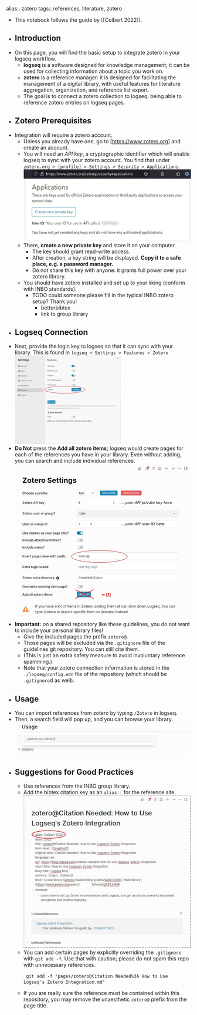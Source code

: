 alias:: zotero
tags:: references, literature, zotero

- This notebook follows the guide by [[Colbert 2022]].
- ## Introduction
- On this page, you will find the basic setup to integrate zotero in your logseq workflow.
	- **logseq** is a software designed for knowledge management; it can be used for collecting information about a topic you work on.
	- **zotero** is a reference manager: it is designed for facilitating the management of a digital library, with useful features for literature aggregation, organization, and reference list export.
	- The goal is to connect a zotero collection to logseq, being able to reference zotero entries on logseq pages.
- ## Zotero Prerequisites
- Integration will require a zotero account.
	- Unless you already have one, go to [https://www.zotero.org] and create an account.
	- You will need an *API key*, a cryptographic identifier which will enable logseq to sync with your zotero account. You find that under `zotero.org > [profile] > Settings > Security > Applications`.
	  ![create a new zotero API key](../assets/image_1740727081399_0.jpg)
	- There, **create a new private key** and store it on your computer.
		- The key should grant read-write access.
		- After creation, a key string will be displayed. **Copy it to a safe place, e.g. a password manager.**
		- Do not share this key with anyone: it grants full power over your zotero library.
	- You should have zotero installed and set up to your liking (conform with INBO standards).
		- TODO could someone please fill in the typical INBO zotero setup? Thank you!
			- betterbibtex
			- link to group library
- ## Logseq Connection
- Next, provide the login key to logseq so that it can sync with your library. This is found in `logseq > Settings > Features > Zotero`
  ![image.png](../assets/image_1740729075981_0.jpg)
- **Do Not** press the **Add all zotero items**; logseq would create pages for each of the references you have in your library. Even without adding, you can search and include individual references.
  ![logseq-zotero sync settings](../assets/image_1740730082199_0.jpg)
- **Important:** on a shared repository like these guidelines, you do not want to include your personal library files!
	- Give the included pages the prefix `zotero@`.
	- Those pages will be excluded via the `.gitignore` file of the guidelines git repository. You can still cite them.
	- (This is just an extra safety measure to avoid involuntary reference spamming.)
	- Note that your zotero connection information is stored in the `./logseq/config.edn` file of the repository (which should be `.gitignore`d as well).
- ## Usage
- You can import references from zotero by typing `/Zotero` in logseq.
- Then, a search field will pop up, and you can browse your library.
  ![image.png](../assets/image_1740731746108_0.jpg)
- ## Suggestions for Good Practices
	- Use references from the INBO group library.
	- Add the bibtex citation key as an `alias::` for the reference site.
	  ![image.png](../assets/image_1740731036340_0.jpg)
	- You can add certain pages by explicitly overriding the `.gitignore` with `git add -f`. Use that with caution; please do not spam this repo with unnecessary references.
	  ```
	   git add -f "pages/zotero@Citation Needed%3A How to Use Logseq's Zotero Integration.md"
	  ```
	- If you are really sure the reference must be contained within this repository, you may remove the unaesthetic `zotero@` prefix from the page title.